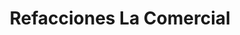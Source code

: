 ---
title: "Refacciones La Comercial"
url: /san-luis-rio-colorado/refacciones-la-comercial/
shop: piezas de automóviles
---